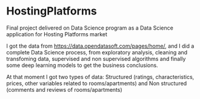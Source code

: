 # HostingPlatforms
Final project delivered on Data Science program as a Data Science application for Hosting Platforms market

I got the data from https://data.opendatasoft.com/pages/home/, and I did a complete Data Science process, from exploratory analysis, cleaning and transfoming data, supervised and non supervised algorithms and finally some deep learning models to get the business conclusions.

At that moment I got two types of data: Structured (ratings, characteristics, prices, other variables related to rooms/apartments) and Non structured (comments and reviews of rooms/apartments)

